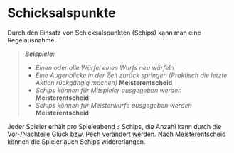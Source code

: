 # Schicksalspunkte

Durch den Einsatz von Schicksalspunkten (Schips) kann man eine Regelausnahme.

> ***Beispiele:***
> - *Einen oder alle Würfel eines Wurfs neu würfeln*
> - *Eine Augenblicke in der Zeit zurück springen (Praktisch die letzte Aktion rückgängig machen)* **Meisterentscheid**
> - *Schips können für Mitspieler ausgegeben werden* **Meisterentscheid**
> - *Schips können für Meisterwürfe ausgegeben werden* **Meisterentscheid**

Jeder Spieler erhält pro Spieleabend `3` Schips, die Anzahl kann durch die Vor-/Nachteile Glück bzw. Pech verändert werden.
Nach Meisterentscheid können die Spieler auch Schips widererlangen.
